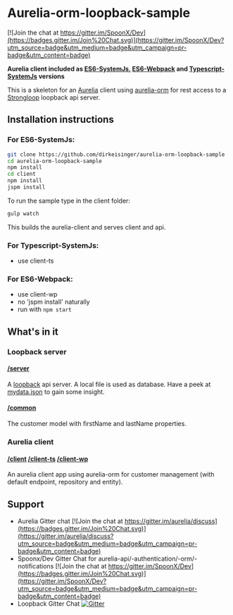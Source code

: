 # Aurelia-orm-loopback-sample

[![Join the chat at https://gitter.im/SpoonX/Dev](https://badges.gitter.im/Join%20Chat.svg)](https://gitter.im/SpoonX/Dev?utm_source=badge&utm_medium=badge&utm_campaign=pr-badge&utm_content=badge)

**Aurelia client included as [ES6-SystemJs](/client), [ES6-Webpack](/client-wp) and [Typescript-SystemJs](/client-ts) versions**

This is a skeleton for an [Aurelia](http://aurelia.io/) client using [aurelia-orm](https://github.com/SpoonX/aurelia-orm) for rest access to a [Strongloop](http://loopback.io/) loopback api server.

## Installation instructions

### For ES6-SystemJs:

```sh
git clone https://github.com/dirkeisinger/aurelia-orm-loopback-sample
cd aurelia-orm-loopback-sample
npm install
cd client
npm install
jspm install
```

To run the sample type in the client folder:

```sh
gulp watch
```

This builds the aurelia-client and serves client and api.


### For Typescript-SystemJs:

- use client-ts

### For ES6-Webpack:

- use client-wp
- no 'jspm install' naturally
- run with `npm start`


## What's in it

### Loopback server

#### [/server](/server)

A [loopback](https://docs.strongloop.com/display/public/LB/LoopBack) api server. A local file is used as database. Have a peek at [mydata.json](mydata.json) to gain some insight.

#### [/common](/common)

The customer model with firstName and lastName properties.

### Aurelia client

#### [/client](/client) [/client-ts](/client-ts)  [/client-wp](/client-wp)

An aurelia client app using aurelia-orm for customer management (with default endpoint, repository and entity).

## Support

- Aurelia Gitter chat [![Join the chat at https://gitter.im/aurelia/discuss](https://badges.gitter.im/Join%20Chat.svg)](https://gitter.im/aurelia/discuss?utm_source=badge&utm_medium=badge&utm_campaign=pr-badge&utm_content=badge)
- Spoonx/Dev Gitter Chat for aurelia-api/-authentication/-orm/-notifications [![Join the chat at https://gitter.im/SpoonX/Dev](https://badges.gitter.im/Join%20Chat.svg)](https://gitter.im/SpoonX/Dev?utm_source=badge&utm_medium=badge&utm_campaign=pr-badge&utm_content=badge)
- Loopback Gitter Chat [![Gitter](https://badges.gitter.im/Join%20Chat.svg)](https://gitter.im/strongloop/loopback?utm_source=badge&utm_medium=badge&utm_campaign=pr-badge&utm_content=badge)
